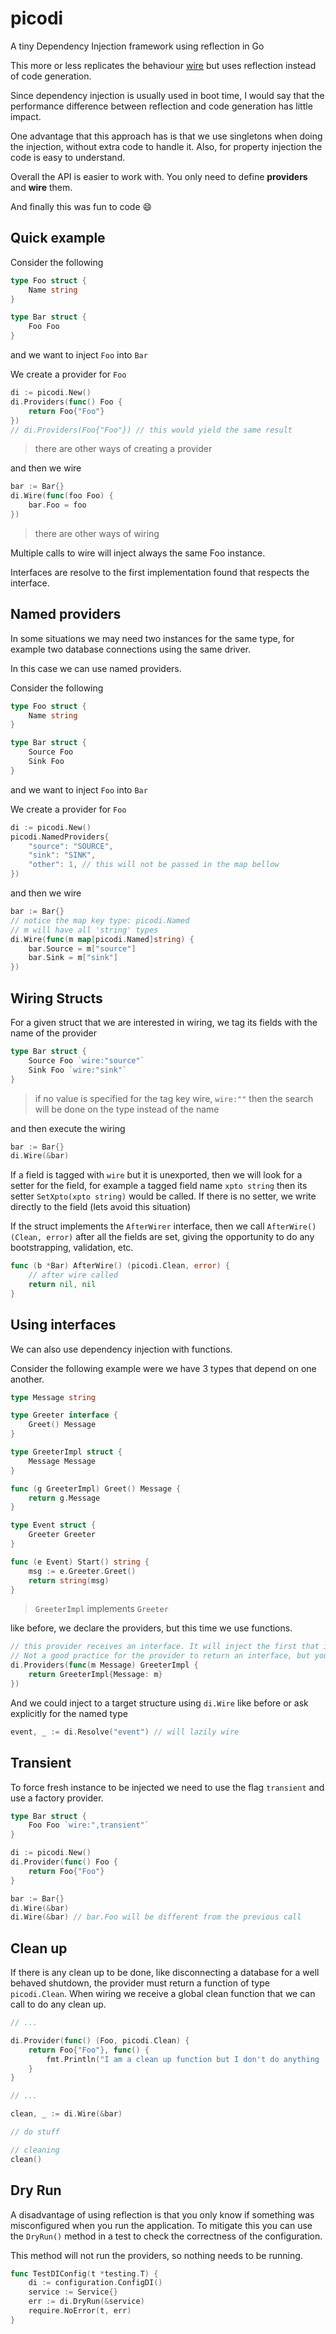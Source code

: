 # picodi
A tiny Dependency Injection framework using reflection in Go

This more or less replicates the behaviour [wire](https://github.com/google/wire) but uses reflection instead of code generation.

Since dependency injection is usually used in boot time, I would say that the performance difference between reflection and code generation has little impact.

One advantage that this approach has is that we use singletons when doing the injection, without extra code to handle it.
Also, for property injection the code is easy to understand.

Overall the API is easier to work with. You only need to define **providers** and **wire** them.

And finally this was fun to code :smile:

## Quick example

Consider the following

```go
type Foo struct {
    Name string
}

type Bar struct {
    Foo Foo
}
```

and we want to inject `Foo` into `Bar`

We create a provider for `Foo`

```go
di := picodi.New()
di.Providers(func() Foo {
    return Foo{"Foo"}
})
// di.Providers(Foo{"Foo"}) // this would yield the same result
```

> there are other ways of creating a provider

and then we wire

```go
bar := Bar{}
di.Wire(func(foo Foo) {
    bar.Foo = foo
})
```

> there are other ways of wiring

Multiple calls to wire will inject always the same Foo instance.

Interfaces are resolve to the first implementation found that respects the interface.

## Named providers

In some situations we may need two instances for the same type, for example two database connections using the same driver.

In this case we can use named providers.

Consider the following

```go
type Foo struct {
    Name string
}

type Bar struct {
    Source Foo
    Sink Foo
}
```

and we want to inject `Foo` into `Bar`

We create a provider for `Foo`

```go
di := picodi.New()
picodi.NamedProviders{
    "source": "SOURCE",
    "sink": "SINK",
    "other": 1, // this will not be passed in the map bellow
})
```

and then we wire

```go
bar := Bar{}
// notice the map key type: picodi.Named
// m will have all 'string' types  
di.Wire(func(m map[picodi.Named]string) {
    bar.Source = m["source"]
    bar.Sink = m["sink"]
})
```

## Wiring Structs

For a given struct that we are interested in wiring, we tag its fields with the name of the provider

```go
type Bar struct {
    Source Foo `wire:"source"`
    Sink Foo `wire:"sink"`
}
```

> if no value is specified for the tag key wire, `wire:""` then the search will be done on the type instead of the name

and then execute the wiring

```go
bar := Bar{}
di.Wire(&bar)
```

If a field is tagged with `wire` but it is unexported, then we will look for a setter for the field, for example a tagged field name `xpto string` then its setter `SetXpto(xpto string)` would be called. If there is no setter, we write directly to the field (lets avoid this situation)

If the struct implements the `AfterWirer` interface, then we call `AfterWire() (Clean, error)` after all the fields are set, giving the opportunity to do any bootstrapping, validation, etc.

```go
func (b *Bar) AfterWire() (picodi.Clean, error) {
	// after wire called
	return nil, nil
}
```

## Using interfaces

We can also use dependency injection with functions.

Consider the following example were we have 3 types that depend on one another.

```go
type Message string

type Greeter interface {
    Greet() Message
}

type GreeterImpl struct {
    Message Message
}

func (g GreeterImpl) Greet() Message {
    return g.Message
}

type Event struct {
    Greeter Greeter
}

func (e Event) Start() string {
    msg := e.Greeter.Greet()
    return string(msg)
}
```

> `GreeterImpl` implements `Greeter`

like before, we declare the providers, but this time we use functions.

```go
// this provider receives an interface. It will inject the first that it finds. 
// Not a good practice for the provider to return an interface, but you can do it
di.Providers(func(m Message) GreeterImpl {
    return GreeterImpl{Message: m}
})
```

And we could inject to a target structure using `di.Wire` like before or ask explicitly for the named type

```go
event, _ := di.Resolve("event") // will lazily wire
```

## Transient

To force fresh instance to be injected we need to use the flag `transient` and use a factory provider.

```go
type Bar struct {
    Foo Foo `wire:",transient"`
}
```

```go
di := picodi.New()
di.Provider(func() Foo {
    return Foo{"Foo"}
}

bar := Bar{}
di.Wire(&bar)
di.Wire(&bar) // bar.Foo will be different from the previous call
```

## Clean up

If there is any clean up to be done, like disconnecting a database for a well behaved shutdown, the provider must return a function of type `picodi.Clean`.
When wiring we receive a global clean function that we can call to do any clean up.

```go
// ...

di.Provider(func() (Foo, picodi.Clean) {
    return Foo{"Foo"}, func() {
        fmt.Println("I am a clean up function but I don't do anything :P")
    }
}

// ...

clean, _ := di.Wire(&bar)

// do stuff

// cleaning
clean()

```

## Dry Run

A disadvantage of using reflection is that you only know if something was misconfigured when you run the application.
To mitigate this you can use the `DryRun()` method in a test to check the correctness of the configuration.

This method will not run the providers, so nothing needs to be running.

```go
func TestDIConfig(t *testing.T) {
    di := configuration.ConfigDI()
    service := Service{}
    err := di.DryRun(&service)
    require.NoError(t, err)
}
```
